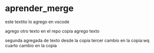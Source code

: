 # aprender_merge

este textito lo agrego en vscode


agrego otro texto en el repo copia
agrego texto

segunda agregada de texto desde la copia
tercer cambio en la copia:wq
cuarto cambio en la copia
